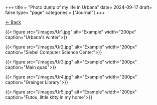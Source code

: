 +++
title = "Photo dump of my life in Urbana"
date= 2024-09-17
draft= false
type= "page"
categories = ["Journal"]
+++

[← Back](/about/)

{{< figure src="/images/Ur1.jpg" alt="Example" width="200px" caption="Urbana's winter">}}

{{< figure src="/images/Ur2.jpg" alt="Example" width="200px" caption="Siebel Computer Science Center">}}

{{< figure src="/images/Ur3.jpg" alt="Example" width="200px" caption="Main quad">}}

{{< figure src="/images/Ur4.jpg" alt="Example" width="200px" caption="Grainger Library">}}

{{< figure src="/images/Ur5.jpg" alt="Example" width="200px" caption="Futou, little kitty in my home">}}